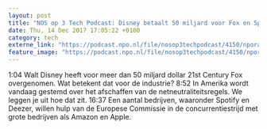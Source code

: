 ```yaml
---
layout: post
title: "NOS op 3 Tech Podcast: Disney betaalt 50 miljard voor Fox en Spotify wil hulp van EU"
date: Thu, 14 Dec 2017 17:05:22 +0100
category: tech
externe_link: "https://podcast.npo.nl/file/nosop3techpodcast/4150/nporadio1_nosop3techpodcast_20171214_nos-op-3-tech-podcast-disney-betaalt-50-miljard-voor-fox-en-spotify-wil-hulp-van-eu.mp3"
feature_image: "https://podcast.npo.nl/file/nosop3techpodcast/4150/nporadio1_nosop3techpodcast_20171214_nos-op-3-tech-podcast-disney-betaalt-50-miljard-voor-fox-en-spotify-wil-hulp-van-eu.mp3"
---
```


1:04 Walt Disney heeft voor meer dan 50 miljard dollar 21st Century Fox overgenomen. Wat betekent dat voor de industrie?
8:52 In Amerika wordt vandaag gestemd over het afschaffen van de netneutraliteitsregels. We leggen je uit hoe dat zit.
16:37 Een aantal bedrijven, waaronder Spotify en Deezer, willen hulp van de Europese Commissie in de concurrentiestrijd met grote bedrijven als Amazon en Apple.<img src="http://feeds.feedburner.com/~r/nosop3-tech-podcast/~4/39qID8wKMvE" height="1" width="1" alt=""/>
